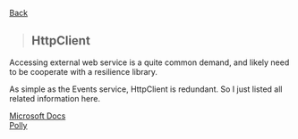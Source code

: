 [Back](../docs/backend/dotnet-backend.md)

> ## HttpClient 

Accessing external web service is a quite common demand, and likely need to be cooperate with a resilience library.

As simple as the Events service, HttpClient is redundant. So I just listed all related information here.

[Microsoft Docs](https://docs.microsoft.com/en-us/aspnet/core/fundamentals/http-requests?view=aspnetcore-2.1)  
[Polly](https://github.com/App-vNext/Polly/wiki/Polly-and-HttpClientFactory)